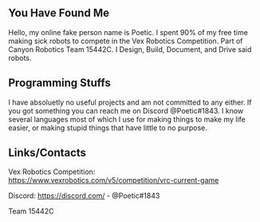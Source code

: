 ## You Have Found Me

Hello, my online fake person name is Poetic. I spent 90% of my free time making sick robots to compete in the Vex Robotics Competition. Part of Canyon Robotics Team 15442C. I Design, Build, Document, and Drive said robots. 

## Programming Stuffs

I have absoluetly no useful projects and am not committed to any either. If you got something you can reach me on Discord @Poetic#1843. I know several languages most of which I use for making things to make my life easier, or making stupid things that have little to no purpose.

## Links/Contacts

Vex Robotics Competition: https://www.vexrobotics.com/v5/competition/vrc-current-game

Discord: https://discord.com/ - @Poetic#1843

Team 15442C



<!---
Poetic1843/Poetic1843 is a ✨ special ✨ repository because its `README.md` (this file) appears on your GitHub profile.
You can click the Preview link to take a look at your changes.
--->
